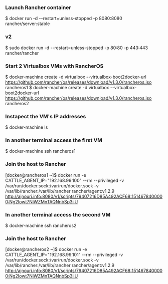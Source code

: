 
### Launch Rancher container
$ docker run -d --restart=unless-stopped -p 8080:8080 rancher/server:stable

### v2
$ sudo docker run -d --restart=unless-stopped -p 80:80 -p 443:443 rancher/rancher

### Start 2 Virtualbox VMs with RancherOS
$ docker-machine create -d virtualbox --virtualbox-boot2docker-url https://github.com/rancher/os/releases/download/v1.3.0/rancheros.iso rancheros1
$ docker-machine create -d virtualbox --virtualbox-boot2docker-url https://github.com/rancher/os/releases/download/v1.3.0/rancheros.iso rancheros2

### Instapect the VM's IP addresses
$ docker-machine ls

### In another terminal access the first VM
$ docker-machine ssh rancheros1

### Join the host to Rancher
[docker@rancheros1 ~]$ docker run -e CATTLE_AGENT_IP="192.168.99.100"  --rm --privileged -v /var/run/docker.sock:/var/run/docker.sock -v /var/lib/rancher:/var/lib/rancher rancher/agent:v1.2.9 http://ajnouri.info:8080/v1/scripts/79407216D85A492ACF68:1514678400000:Ng2Iowt7NiWZMnTAQNnbSp3iiU

### In another terminal access the second VM
$ docker-machine ssh rancheros2

### Join the host to Rancher
[docker@rancheros2 ~]$ docker run -e CATTLE_AGENT_IP="192.168.99.101"  --rm --privileged -v /var/run/docker.sock:/var/run/docker.sock -v /var/lib/rancher:/var/lib/rancher rancher/agent:v1.2.9 http://ajnouri.info:8080/v1/scripts/79407216D85A492ACF68:1514678400000:Ng2Iowt7NiWZMnTAQNnbSp3iiU

